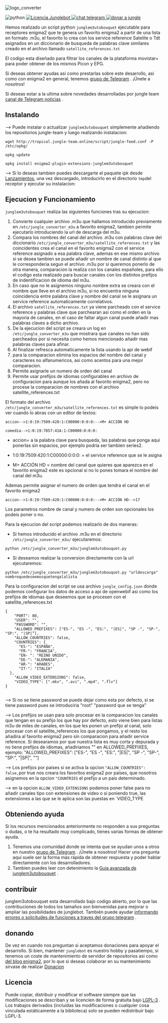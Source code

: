 ![logo_converter](https://user-images.githubusercontent.com/44529886/230175467-824c6bf0-6e18-4d51-be34-98ff16031840.png)


![python](https://user-images.githubusercontent.com/44529886/230740585-e3637e6c-9bac-472c-88b1-d249a1490e34.png)
[   ![Licencia Junglebot](https://jungle-team.com/wp-content/uploads/2023/03/licence.png)
](https://github.com/jungla-team/junglebot/blob/master/LICENSE) [![chat telegram](https://jungle-team.com/wp-content/uploads/2023/03/telegram.png)
](https://t.me/joinchat/R_MzlCWf4Kahgb5G) [![donar a jungle](https://jungle-team.com/wp-content/uploads/2023/03/donate.png)
](https://paypal.me/jungleteam)

Hemos realizado un script python `junglem3utobouquet` ejecutable para receptores enigma2 que te genera un favorito enigma2 a partir de una lista en formato .m3u, el favorito lo crea con los service reference Satelite o Tdt asignados en un diccionario de busqueda de palabras clave similares creado en el archivo llamado `satellite_references.txt`

El codigo esta diseñado para filtrar los canales de la plataforma movistar+ para poder obtener de los mismos Picon y EPG.

Si deseas obtener ayudas asi como prestarlas sobre este desarrollo, asi como con enigma2 en general, tenemos  [grupo de Telegram](https://t.me/joinchat/R_MzlCWf4Kahgb5Gp) . ¡Únete a nosotros!

Si deseas estar a la ultima sobre novedades desarrolladas por jungle team [canal de Telegram noticias](https://t.me/+myB-5lmtSZ1hZDlk) .

## [](jungleteam#instalando)Instalando

--> Puede instalar o actualizar `junglem3utobouquet` simplemente añadiendo los repositorios jungle-team y luego realizando instalacion:

```{code-block} bash
wget http://tropical.jungle-team.online/script/jungle-feed.conf -P /etc/opkg/
```
```{code-block} bash
opkg update
```
```{code-block} bash
opkg install enigma2-plugin-extensions-junglem3utobouquet
```
--> Si lo deseas tambien puedes descargarte el paquete ipk desde [Lanzamientos](https://github.com/jungla-team/jungleM3uBouquetConverter/releases), una vez descargado, introducirlo en el directorio `tmp`del receptor y ejecutar su instalacion:

## Ejecucion y Funcionamiento

`junglem3utobouquet` realiza las siguientes funciones tras su ejecucion:

1. Convierte cualquier archivo .m3u que hallamos introducido previamente en `/etc/jungle_converter_m3u` a favorito enigma2, tambien permite ejecutarlo introduciendo la url de descarga del m3u.
2. Compara los nombres del canal del archivo .m3u con palabras clave del diccionario `/etc/jungle_converter_m3u/satellite_references.txt` y las coincidentes crea el canal en el favorito enigma2 con el service reference asignado a esa palabra clave, ademas en ese mismo archivo si se desea tambien se puede añadir un nombre de canal distinto al que le corresponderia segun el archivo .m3u por si queremos ponerlo de otra manera, comparacion la realiza con los canales españoles, para ello el codigo esta realizado para buscar canales con los distintos prefijos de indentificacion de idioma del m3u.
3. En caso que no le asignemos ninguno nombre extra se creara con el nombre que lleve en el archivo m3u, si no encuentra ninguna coincidencia entre palabra clave y nombre del canal se le asignara un service reference automaticamente correlativos.
4. El archivo `satellite_references.txt` ya viene parcheado con el service reference y palabras clave que parchearan asi como el orden en la mayoria de canales, en el caso de faltar algun canal puede añadir mas palabras claves a dicho archivo.
5. De la ejecucion del script se creara un log en `/etc/jungle_converter_m3u` que mostrara que canales no han sido parcheados por si necesita como hemos mencionado añadir mas palabras claves para afinar.
6. Al finalizar refresca automaticamente la lista usando la api de webif
7. para la comparacion elimina los espacios del nombre del canal y caracteres no alfanumericos, asi como acentos para una mejor comparacion.
8. Permite asignarle un numero de orden del canal
9. Permite usar prefijos de idiomas configurables en archivo de configuracion para aunque los añada al favorito enigma2, pero no procese la comparacion de nombres con el archivo satellite_references.txt

El formato del archivo `/etc/jungle_converter_m3u/satellite_references.txt` es simple lo podeis ver cuando lo abras con un editor de textos:

`accion-->1:0:19:7509:420:1:C00000:0:0:0:-->M+ ACCIÓN HD`


`comedia-->1:0:19:7857:41A:1:C00000:0:0:0:`

* accion= a la palabra clave para busqueda, las palabras que ponga aqui ponerlas sin espacios, por ejemplo podria ser tambien series2.


* 1:0:19:7509:420:1:C00000:0:0:0: = el service reference que se le asigna


* M+ ACCIÓN HD = nombre del canal que quieres que aparezca en el favorito enigma2 este es opcional si no lo pones tomara el nombre del canal del m3u.

Ademas permite asignar el numero de orden que tendra el canal en el favorito enigma2

`accion-->1:0:19:7509:420:1:C00000:0:0:0:-->M+ ACCIÓN HD-->17`

Los parametros nombre de canal y numero de orden son opcionales los podeis poner o no.
 

Para la ejecucion del script podemos realizarlo de dos maneras:

* Si hemos introducido el archivo .m3u en el directorio `/etc/jungle_converter_m3u/` ejecutaremos:

```{code-block} bash
python /etc/jungle_converter_m3u/junglem3utobouquet.py
```

* Si deseamos realizar la conversion directamente con la url ejecutaremos:

```{code-block} bash
python /etc/jungle_converter_m3u/junglem3utobouquet.py "urldescarga" nombrequedeseemosquetengalalista
```
Para la configuracion del script se usa archivo `jungle_config.json` donde podemos configurar los datos de acceso a api de openwebif asi como los prefijos de idiomas que deseemos que se procesen con el satellite_references.txt

```{code-block} json
{
    "PORT": 80,
    "USER": "",
    "PASSWORD": "",
    "ALLOWED_PREFIXES": ["ES-", "ES -", "ES:", "|ES|", "SP -", "SP-", "SP:", "|SP|"],
    "ALLOW_COUNTRIES": false,
    "COUNTRIES": {
      "ES-": "ESPAÑA",
      "FR-": "FRANCIA",
      "EN- ": "REINO UNIDO",
      "DE-": "ALEMANIA",
      "AR-": "ARABES", 
      "IT-": "ITALIA"
  },    
    "ALLOW_VIDEO_EXTENSIONS": false,
    "VIDEO_TYPE": [".mkv", ".avi", ".mp4", ".flv"]
}


```
--> Si no se tiene password se puede dejar como esta por defecto, si se tiene password pues se introduciria "root" "password que se tenga"


--> Los prefijos se usan para solo procesar en la comparacion los canales que tengan en su prefijo los que hay por defecto, esto viene bien para listas m3u de miles de canales, en los que les ponen un prefijo al canal, solo procesar con el satellite_references los que pongamos, y el resto los añadira al favorito enigma2 pero sin comparacion para añadir service reference. Si desearamos por que nuestra lista es muy corta y depurada y no tiene prefijos de idiomas, añadiriamos "" en ALLOWED_PREFIXES, ejemplo: "ALLOWED_PREFIXES": ["ES-", "ES -", "ES:", "|ES|", "SP -", "SP-", "SP:", "|SP|", ""]

--> Los prefijos por paises si se activa la opcion `"ALLOW_COUNTRIES": false,`por true nos creara los favoritos enigma2 por paises, que nosotros asignemos en la opcion `"COUNTRIES` el prefijo a un pais determinado.

--> en la opcion `ALLOW_VIDEO_EXTENSIONS` podemos poner false para no añadir canales tipo con extensiones de video o si poniendo true, las extensiones a las que se le aplica son las puestas en `VIDEO_TYPE

## Obteniendo ayuda

Si los recursos mencionados anteriormente no responden a sus preguntas o dudas,  o te ha resultado muy complicado, tienes varias formas de obtener ayuda.

1.  Tenemos una comunidad donde se intenta que se ayudan unos a otros en nuestro [grupo de Telegram](https://t.me/joinchat/R_MzlCWf4Kahgb5G) . ¡Únete a nosotros! Hacer una pregunta aquí suele ser la forma más rápida de obtener respuesta y poder hablar directamente con los desarrolladores.
2.  Tambien puedes leer con detenimiento la [Guia avanzada de junglem3utobouquet](https://jungle-team.com/junglem3utobouquet-convertir-m3u-a-favorito-enigma2-con-epg-y-picon/) .

## contribuir

junglem3utobouquet esta desarrollado bajo codigo abierto, por lo que las contribuciones de todos los tamaños son bienvenidas para mejorar o ampliar las posibilidades de junglebot. También puede ayudar [informando errores o solicitudes de funciones a traves del grupo telegram](https://t.me/joinchat/R_MzlCWf4Kahgb5G) .

## [](jungleteam#donating)donando

De vez en cuando nos preguntan si aceptamos donaciones para apoyar el desarrollo. Si bien, mantener `junglebot`  es nuestro hobby y  pasatiempo, si tenemos un coste de mantenimiento de servidor de repositorios asi como [del blog enigma2](https://jungle-team.com/), por lo que si deseas colaborar en su mantenimiento sirvase de realizar [Donacion](https://paypal.me/jungleteam)

## [](jungleteam#license)Licencia

Puede copiar, distribuir y modificar el software siempre que las modificaciones se describan y se licencien de forma gratuita bajo [LGPL-3](https://www.gnu.org/licenses/lgpl-3.0.html) . Los trabajos derivados (incluidas las modificaciones o cualquier cosa vinculada estáticamente a la biblioteca) solo se pueden redistribuir bajo LGPL-3.
